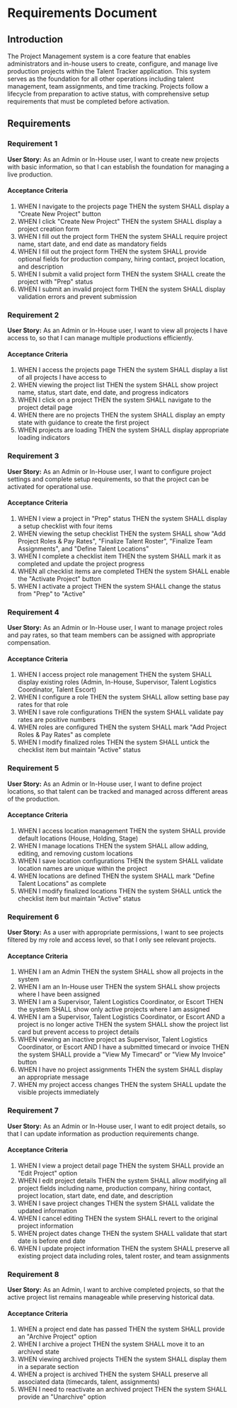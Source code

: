 # Requirements Document

## Introduction

The Project Management system is a core feature that enables administrators and in-house users to create, configure, and manage live production projects within the Talent Tracker application. This system serves as the foundation for all other operations including talent management, team assignments, and time tracking. Projects follow a lifecycle from preparation to active status, with comprehensive setup requirements that must be completed before activation.

## Requirements

### Requirement 1

**User Story:** As an Admin or In-House user, I want to create new projects with basic information, so that I can establish the foundation for managing a live production.

#### Acceptance Criteria

1. WHEN I navigate to the projects page THEN the system SHALL display a "Create New Project" button
2. WHEN I click "Create New Project" THEN the system SHALL display a project creation form
3. WHEN I fill out the project form THEN the system SHALL require project name, start date, and end date as mandatory fields
4. WHEN I fill out the project form THEN the system SHALL provide optional fields for production company, hiring contact, project location, and description
5. WHEN I submit a valid project form THEN the system SHALL create the project with "Prep" status
6. WHEN I submit an invalid project form THEN the system SHALL display validation errors and prevent submission

### Requirement 2

**User Story:** As an Admin or In-House user, I want to view all projects I have access to, so that I can manage multiple productions efficiently.

#### Acceptance Criteria

1. WHEN I access the projects page THEN the system SHALL display a list of all projects I have access to
2. WHEN viewing the project list THEN the system SHALL show project name, status, start date, end date, and progress indicators
3. WHEN I click on a project THEN the system SHALL navigate to the project detail page
4. WHEN there are no projects THEN the system SHALL display an empty state with guidance to create the first project
5. WHEN projects are loading THEN the system SHALL display appropriate loading indicators

### Requirement 3

**User Story:** As an Admin or In-House user, I want to configure project settings and complete setup requirements, so that the project can be activated for operational use.

#### Acceptance Criteria

1. WHEN I view a project in "Prep" status THEN the system SHALL display a setup checklist with four items
2. WHEN viewing the setup checklist THEN the system SHALL show "Add Project Roles & Pay Rates", "Finalize Talent Roster", "Finalize Team Assignments", and "Define Talent Locations"
3. WHEN I complete a checklist item THEN the system SHALL mark it as completed and update the project progress
4. WHEN all checklist items are completed THEN the system SHALL enable the "Activate Project" button
5. WHEN I activate a project THEN the system SHALL change the status from "Prep" to "Active"

### Requirement 4

**User Story:** As an Admin or In-House user, I want to manage project roles and pay rates, so that team members can be assigned with appropriate compensation.

#### Acceptance Criteria

1. WHEN I access project role management THEN the system SHALL display existing roles (Admin, In-House, Supervisor, Talent Logistics Coordinator, Talent Escort)
2. WHEN I configure a role THEN the system SHALL allow setting base pay rates for that role
3. WHEN I save role configurations THEN the system SHALL validate pay rates are positive numbers
4. WHEN roles are configured THEN the system SHALL mark "Add Project Roles & Pay Rates" as complete
5. WHEN I modify finalized roles THEN the system SHALL untick the checklist item but maintain "Active" status

### Requirement 5

**User Story:** As an Admin or In-House user, I want to define project locations, so that talent can be tracked and managed across different areas of the production.

#### Acceptance Criteria

1. WHEN I access location management THEN the system SHALL provide default locations (House, Holding, Stage)
2. WHEN I manage locations THEN the system SHALL allow adding, editing, and removing custom locations
3. WHEN I save location configurations THEN the system SHALL validate location names are unique within the project
4. WHEN locations are defined THEN the system SHALL mark "Define Talent Locations" as complete
5. WHEN I modify finalized locations THEN the system SHALL untick the checklist item but maintain "Active" status

### Requirement 6

**User Story:** As a user with appropriate permissions, I want to see projects filtered by my role and access level, so that I only see relevant projects.

#### Acceptance Criteria

1. WHEN I am an Admin THEN the system SHALL show all projects in the system
2. WHEN I am an In-House user THEN the system SHALL show projects where I have been assigned
3. WHEN I am a Supervisor, Talent Logistics Coordinator, or Escort THEN the system SHALL show only active projects where I am assigned
4. WHEN I am a Supervisor, Talent Logistics Coordinator, or Escort AND a project is no longer active THEN the system SHALL show the project list card but prevent access to project details
5. WHEN viewing an inactive project as Supervisor, Talent Logistics Coordinator, or Escort AND I have a submitted timecard or invoice THEN the system SHALL provide a "View My Timecard" or "View My Invoice" button
6. WHEN I have no project assignments THEN the system SHALL display an appropriate message
7. WHEN my project access changes THEN the system SHALL update the visible projects immediately

### Requirement 7

**User Story:** As an Admin or In-House user, I want to edit project details, so that I can update information as production requirements change.

#### Acceptance Criteria

1. WHEN I view a project detail page THEN the system SHALL provide an "Edit Project" option
2. WHEN I edit project details THEN the system SHALL allow modifying all project fields including name, production company, hiring contact, project location, start date, end date, and description
3. WHEN I save project changes THEN the system SHALL validate the updated information
4. WHEN I cancel editing THEN the system SHALL revert to the original project information
5. WHEN project dates change THEN the system SHALL validate that start date is before end date
6. WHEN I update project information THEN the system SHALL preserve all existing project data including roles, talent roster, and team assignments

### Requirement 8

**User Story:** As an Admin, I want to archive completed projects, so that the active project list remains manageable while preserving historical data.

#### Acceptance Criteria

1. WHEN a project end date has passed THEN the system SHALL provide an "Archive Project" option
2. WHEN I archive a project THEN the system SHALL move it to an archived state
3. WHEN viewing archived projects THEN the system SHALL display them in a separate section
4. WHEN a project is archived THEN the system SHALL preserve all associated data (timecards, talent, assignments)
5. WHEN I need to reactivate an archived project THEN the system SHALL provide an "Unarchive" option
